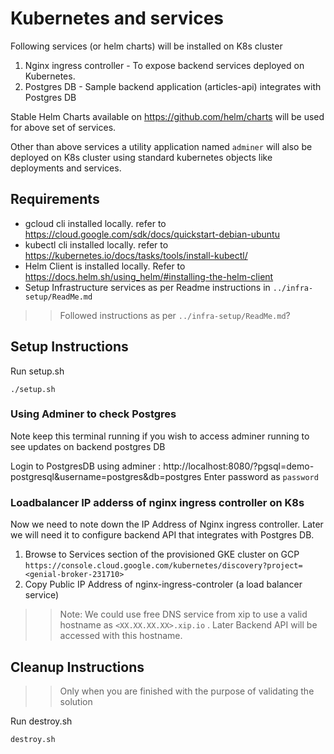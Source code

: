 

# Kubernetes and services

Following services (or helm charts) will be installed on K8s cluster
1. Nginx ingress controller - To expose backend services deployed on Kubernetes.
2. Postgres DB - Sample backend application (articles-api) integrates with Postgres DB

Stable Helm Charts available on https://github.com/helm/charts will be used for above set of services.

Other than above services a utility application named `adminer` will also be deployed on K8s cluster using standard kubernetes objects like deployments and services.

## Requirements

* gcloud cli installed locally. refer to https://cloud.google.com/sdk/docs/quickstart-debian-ubuntu
* kubectl cli installed locally. refer to https://kubernetes.io/docs/tasks/tools/install-kubectl/
* Helm Client is installed locally. Refer to https://docs.helm.sh/using_helm/#installing-the-helm-client
* Setup Infrastructure services as per Readme instructions in `../infra-setup/ReadMe.md`

>> Followed instructions as per `../infra-setup/ReadMe.md`? 

## Setup Instructions

Run setup.sh
```
./setup.sh
```

### Using Adminer to check Postgres
Note keep this terminal running if you wish to access adminer running to see updates on backend postgres DB

Login to PostgresDB using adminer : http://localhost:8080/?pgsql=demo-postgresql&username=postgres&db=postgres
Enter password as `password`

### Loadbalancer IP adderss of nginx ingress controller on K8s 
Now we need to note down the IP Address of Nginx ingress controller. Later we will need it to configure backend API that integrates with Postgres DB.
1. Browse to Services section of the provisioned GKE cluster on GCP 
`https://console.cloud.google.com/kubernetes/discovery?project=<genial-broker-231710>`
2. Copy Public IP Address of nginx-ingress-controler (a load balancer service)

>> Note: We could use free DNS service from xip to use a valid hostname as `<XX.XX.XX.XX>.xip.io` . Later Backend API will be accessed with this hostname. 

## Cleanup Instructions 

>> Only when you are finished with the purpose of validating the solution

Run destroy.sh

```
destroy.sh
```